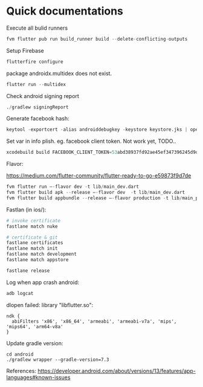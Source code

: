 # Quick documentations

Execute all bulid runners
```s
fvm flutter pub run build_runner build --delete-conflicting-outputs
```

Setup Firebase
```s
flutterfire configure
```

package androidx.multidex does not exist.
```s
flutter run --multidex
```

Check android signing report
```s
./gradlew signingReport
```

Generate facebook hash:
```s
keytool -exportcert -alias androiddebugkey -keystore keystore.jks | openssl sha1 -binary | openssl base64
```

Set var in info plish. eg. facebook client token. Not work yet, TODO..
```s
xcodebuild build FACEBOOK_CLIENT_TOKEN=53abd38937fd92ae45ef347396245d9d -project ios/Runner.xcodeproj -target Runner -sdk iphonesimulator
```

Flavor:

https://medium.com/flutter-community/flutter-ready-to-go-e59873f9d7de
```s
fvm flutter run –-flavor dev -t lib/main_dev.dart
fvm flutter build apk --release –-flavor dev  -t lib/main_dev.dart
fvm flutter build appbundle --release –-flavor production -t lib/main_production.dart
```

Fastlan (in ios/):
```s
# invoke certificate
fastlane match nuke

# certificate & git
fastlane certificates
fastlane match init
fastlane match development
fastlane match appstore

fastlane release
```


Log when app crash android:
```s
adb logcat
```

dlopen failed: library "libflutter.so":
```
ndk {
  abiFilters 'x86', 'x86_64', 'armeabi', 'armeabi-v7a', 'mips', 'mips64', 'arm64-v8a'
}
```

Update gradle version:
```
cd android
./gradlew wrapper --gradle-version=7.3
```

References:
https://developer.android.com/about/versions/13/features/app-languages#known-issues